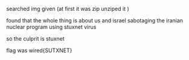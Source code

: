 
searched img given (at first it was zip unziped it )

found that the whole thing is about us and israel sabotaging the iranian nuclear program using stuxnet virus 

so the culprit is stuxnet 

flag was wired{SUTXNET}

